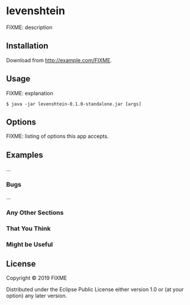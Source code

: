 # levenshtein

FIXME: description

## Installation

Download from http://example.com/FIXME.

## Usage

FIXME: explanation

    $ java -jar levenshtein-0.1.0-standalone.jar [args]

## Options

FIXME: listing of options this app accepts.

## Examples

...

### Bugs

...

### Any Other Sections
### That You Think
### Might be Useful

## License

Copyright © 2019 FIXME

Distributed under the Eclipse Public License either version 1.0 or (at
your option) any later version.

